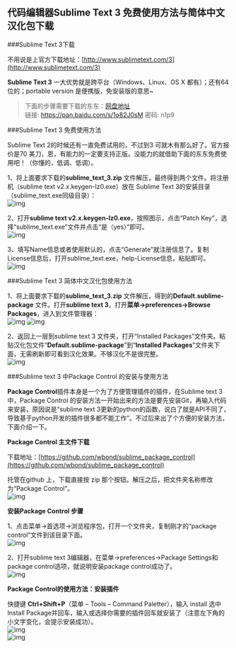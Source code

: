 ## 代码编辑器Sublime Text 3 免费使用方法与简体中文汉化包下载  


###Sublime Text 3下载

不用说是上官方下载地址：[http://www.sublimetext.com/3](http://www.sublimetext.com/3)     

**Sublime Text 3** 一大优势就是跨平台（Windows、Linux、OS X 都有）；还有64 位的；portable version 是便携版，免安装版的意思~   

> 下面的步骤需要下载的东东：[网盘地址](https://pan.baidu.com/s/1o82J0sM)            
链接: https://pan.baidu.com/s/1o82J0sM 密码: n1p9        


###Sublime Text 3 免费使用方法 

Sublime Text 2的时候还有一直免费试用的，不过到3 可就木有那么好了。官方报价是70 美刀，恩，有能力的一定要支持正版。没能力的就借助下面的东东免费使用吧！（你懂的，低调、低调）。

1、将上面要求下载的**sublime_text_3.zip** 文件解压，最终得到两个文件。将注册机（sublime text v2.x.keygen-lz0.exe）放在 Sublime Text 3的安装目录 （sublime_text.exe同级目录）：    
![img](img/2016-10-13/0001.png)        

2、打开**sublime text v2.x.keygen-lz0.exe**，按照图示，点击“Patch Key”，选择“sublime_text.exe”文件并点击“是（yes）”即可。    
![img](img/2016-10-13/0002.png)    

3、填写Name信息或者使用默认的，点击“Generate”就注册信息了。复制License信息后，打开sublime_text.exe，help-License信息，粘贴即可。  
![img](img/2016-10-13/0003.png)     

###Sublime Text 3 简体中文汉化包使用方法    

1、将上面要求下载的**sublime_text_3.zip** 文件解压，得到的**Default.sublime-package** 文件。打开**sublime text 3**，打开**菜单->preferences->Browse Packages**，进入到文件管理器：    
![img](img/2016-10-13/0004.png)    ![img](img/2016-10-13/0005.png)   

2、返回上一层到sublime text 3 文件夹，打开“Installed Packages”文件夹。粘贴汉化包文件“**Default.sublime-package**”到“**Installed Packages**”文件夹下面，无需刷新即可看到汉化效果。不够汉化不是很完整。      
![img](img/2016-10-13/0006.png)           


###Sublime text 3 中Package Control 的安装与使用方法       

**Package Control**插件本身是一个为了方便管理插件的插件，在Sublime text 3中，Package Control 的安装方法一开始出来的方法是要先安装Git，再输入代码来安装，原因说是“sublime text 3更新的python的函数，说白了就是API不同了，导致基于python开发的插件很多都不能工作”。不过后来出了个方便的安装方法，下面介绍一下。       

**Package Control 主文件下载**       

下载地址：[https://github.com/wbond/sublime_package_control](https://github.com/wbond/sublime_package_control)          

托管在github 上，下载直接按 zip 那个按钮。解压之后，把文件夹名称修改为“Package Control”。            
![img](img/2016-10-13/0007.png)  

**安装Package Control 步骤**

1、点击菜单->首选项->浏览程序包，打开一个文件夹，复制刚才的“package control”文件到该目录下面。      
![img](img/2016-10-13/0008.png)         

2、打开sublime text 3编辑器，在菜单->preferences->Package Settings和package control选项，就说明安装package control成功了。       
![img](img/2016-10-13/0009.png)        


**Package Control的使用方法：安装插件**       

快捷键 **Ctrl+Shift+P**（菜单 – Tools – Command Paletter），输入 install 选中Install Package并回车，输入或选择你需要的插件回车就安装了（注意左下角的小文字变化，会提示安装成功）。      
![img](img/2016-10-13/0010.png)         
![img](img/2016-10-13/0011.png)       





